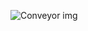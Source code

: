 ![Conveyor img](https://github.com/AymanTarek2/Ball-Balancing-Robot/assets/173570689/3e7c4530-aba5-4b46-8a91-8ae0b328e1c7)
